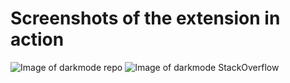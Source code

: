 # Screenshots of the extension in action
![Image of darkmode repo](https://i.imgur.com/xXHMDx7.png)
![Image of darkmode StackOverflow](https://i.imgur.com/oAscb78.png)
